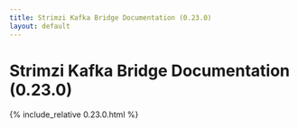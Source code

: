 ```yaml
---
title: Strimzi Kafka Bridge Documentation (0.23.0)
layout: default
---
```


<h1 >Strimzi Kafka Bridge Documentation (0.23.0)</h1>

{% include_relative 0.23.0.html %}
